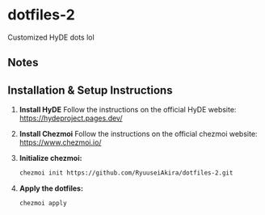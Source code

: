 # dotfiles-2

Customized HyDE dots lol

## Notes

## Installation & Setup Instructions

1. **Install HyDE**
   Follow the instructions on the official HyDE website: https://hydeproject.pages.dev/ 

2. **Install Chezmoi**
   Follow the instructions on the official chezmoi website: https://www.chezmoi.io/
   
3. **Initialize chezmoi:**
   ```bash
   chezmoi init https://github.com/RyuuseiAkira/dotfiles-2.git
   ```

4. **Apply the dotfiles:**
   ```bash
   chezmoi apply
   ```
